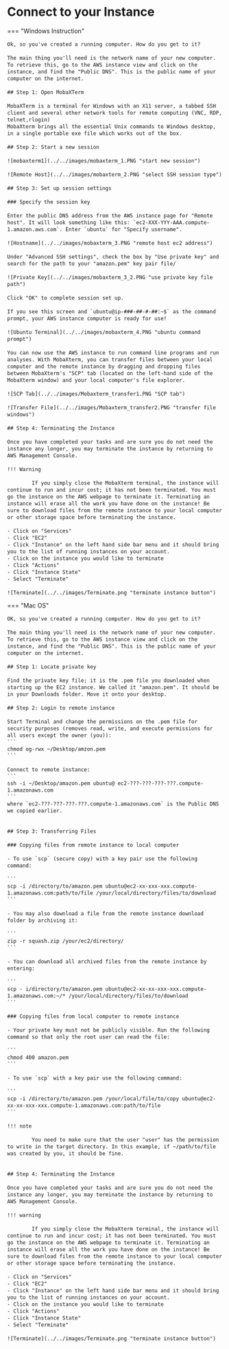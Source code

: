 # Connect to your Instance

=== "Windows Instruction"

    Ok, so you've created a running computer. How do you get to it?

    The main thing you'll need is the network name of your new computer. To retrieve this, go to the AWS instance view and click on the instance, and find the "Public DNS". This is the public name of your computer on the internet.

    ## Step 1: Open MobaXTerm

    MobaXTerm is a terminal for Windows with an X11 server, a tabbed SSH client and several other network tools for remote computing (VNC, RDP, telnet,rlogin)
    MobaXterm brings all the essential Unix commands to Windows desktop, in a single portable exe file which works out of the box.

    ## Step 2: Start a new session

    ![mobaxterm1](../../images/mobaxterm_1.PNG "start new session")

    ![Remote Host](../../images/mobaxterm_2.PNG "select SSH session type")

    ## Step 3: Set up session settings

    ### Specify the session key

    Enter the public DNS address from the AWS instance page for "Remote host". It will look something like this: `ec2-XXX-YYY-AAA.compute-1.amazon.aws.com`. Enter `ubuntu` for "Specify username". 
    
    ![Hostname](../../images/mobaxterm_3.PNG "remote host ec2 address")

    Under "Advanced SSH settings", check the box by "Use private key" and search for the path to your "amazon.pem" key pair file/ 

    ![Private Key](../../images/mobaxterm_3_2.PNG "use private key file path")

    Click "OK" to complete session set up.

    If you see this screen and `ubuntu@ip-###-##-#-##:~$` as the command prompt, your AWS instance computer is ready for use!

    ![Ubuntu Terminal](../../images/mobaxterm_4.PNG "ubuntu command prompt")

    You can now use the AWS instance to run command line programs and run analyses. With MobaXterm, you can transfer files between your local computer and the remote instance by dragging and dropping files between MobaXterm's "SCP" tab (located on the left-hand side of the MobaXterm window) and your local computer's file explorer.
    
    ![SCP Tab](../../images/Mobaxterm_transfer1.PNG "SCP tab")
    
    ![Transfer File](../../images/Mobaxterm_transfer2.PNG "transfer file windows")

    ## Step 4: Terminating the Instance

    Once you have completed your tasks and are sure you do not need the instance any longer, you may terminate the instance by returning to AWS Management Console.

    !!! Warning
        
            If you simply close the MobaXterm terminal, the instance will continue to run and incur cost; it has not been terminated. You must go the instance on the AWS webpage to terminate it. Terminating an instance will erase all the work you have done on the instance! Be sure to download files from the remote instance to your local computer or other storage space before terminating the instance.
        
    - Click on "Services"
    - Click "EC2"
    - Click "Instance" on the left hand side bar menu and it should bring you to the list of running instances on your account.
    - Click on the instance you would like to terminate
    - Click "Actions"
    - Click "Instance State"
    - Select "Terminate"

    ![Terminate](../../images/Terminate.png "terminate instance button")


=== "Mac OS"
    
    OK, so you've created a running computer. How do you get to it?

    The main thing you'll need is the network name of your new computer. To retrieve this, go to the AWS instance view and click on the instance, and find the "Public DNS". This is the public name of your computer on the internet.

    ## Step 1: Locate private key
    
    Find the private key file; it is the .pem file you downloaded when starting up the EC2 instance. We called it "amazon.pem". It should be in your Downloads folder. Move it onto your desktop.

    ## Step 2: Login to remote instance
    
    Start Terminal and change the permissions on the .pem file for security purposes (removes read, write, and execute permissions for all users except the owner (you)):
    ```
    chmod og-rwx ~/Desktop/amzon.pem
    ```
    
    Connect to remote instance:
    ```
    ssh -i ~/Desktop/amazon.pem ubuntu@ ec2-???-???-???-???.compute-1.amazonaws.com
    ```
    where `ec2-???-???-???-???.compute-1.amazonaws.com` is the Public DNS we copied earlier. 
    

    ## Step 3: Transferring Files

    ### Copying files from remote instance to local computer

    - To use `scp` (secure copy) with a key pair use the following command:
    
    ```
    scp -i /directory/to/amazon.pem ubuntu@ec2-xx-xxx-xxx.compute-1.amazonaws.com:path/to/file /your/local/directory/files/to/download
    ```

    - You may also download a file from the remote instance download folder by archiving it:

    ```
    zip -r squash.zip /your/ec2/directory/
    ```

    - You can download all archived files from the remote instance by entering:
    
    ```
    scp - i/directory/to/amazon.pem ubuntu@ec2-xx-xx-xxx-xxx.compute-1.amazonaws.com:~/* /your/local/directory/files/to/download
    ```

    ### Copying files from local computer to remote instance

    - Your private key must not be publicly visible. Run the following command so that only the root user can read the file:
    
    ```
    chmod 400 amazon.pem
    ```
    
    - To use `scp` with a key pair use the following command:
    
    ```
    scp -i /directory/to/amazon.pem /your/local/file/to/copy ubuntu@ec2-xx-xx-xxx-xxx.compute-1.amazonaws.com:path/to/file
    ```

    !!! note

            You need to make sure that the user "user" has the permission to write in the target directory. In this example, if ~/path/to/file was created by you, it should be fine.


    ## Step 4: Terminating the Instance

    Once you have completed your tasks and are sure you do not need the instance any longer, you may terminate the instance by returning to AWS Management Console.

    !!! warning
        
            If you simply close the MobaXterm terminal, the instance will continue to run and incur cost; it has not been terminated. You must go the instance on the AWS webpage to terminate it. Terminating an instance will erase all the work you have done on the instance! Be sure to download files from the remote instance to your local computer or other storage space before terminating the instance.
        
    - Click on "Services"
    - Click "EC2"
    - Click "Instance" on the left hand side bar menu and it should bring you to the list of running instances on your account.
    - Click on the instance you would like to terminate
    - Click "Actions"
    - Click "Instance State"
    - Select "Terminate"

    ![Terminate](../../images/Terminate.png "terminate instance button")

